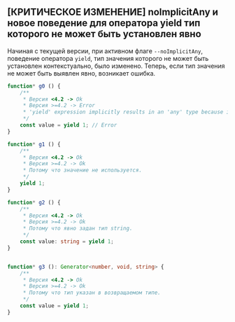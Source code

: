 ## \[КРИТИЧЕСКОЕ ИЗМЕНЕНИЕ\] noImplicitAny и новое поведение для оператора yield тип которого не может быть установлен явно

Начиная с текущей версии, при активном флаге `--noImplicitAny`, поведение оператора `yield`, тип значения которого не может быть установлен контекстуально, было изменено. Теперь, если тип значения не может быть выявлен явно, возникает ошибка.

`````ts
function* g0 () {
    /**
     * Версия <4.2 -> Ok
     * Версия >=4.2 -> Error
     * 'yield' expression implicitly results in an 'any' type because its containing generator lacks a return-type annotation.
     */
    const value = yield 1; // Error
}

function* g1 () {
    /**
     * Версия <4.2 -> Ok
     * Версия >=4.2 -> Ok
     * Потому что значение не используется.
     */
    yield 1;
}

function* g2 () {
    /**
     * Версия <4.2 -> Ok
     * Версия >=4.2 -> Ok
     * Потому что явно задан тип string.
     */
    const value: string = yield 1;
}


function* g3 (): Generator<number, void, string> {
    /**
     * Версия <4.2 -> Ok
     * Версия >=4.2 -> Ok
     * Потому что тип указан в возвращаемом типе.
     */
    const value = yield 1;
}
`````